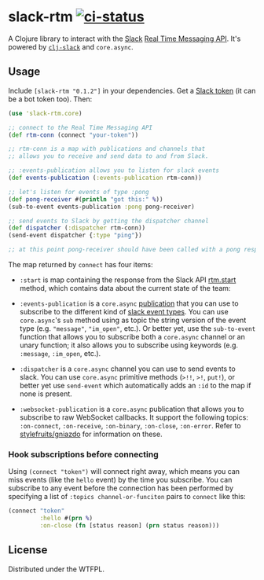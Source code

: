 # slack-rtm [![ci-status](https://travis-ci.org/casidiablo/slack-rtm.svg?branch=master)](https://travis-ci.org/casidiablo/slack-rtm)

A Clojure library to interact with the [Slack][1] [Real Time Messaging API][2].
It's powered by [`clj-slack`][3] and `core.async`.

## Usage

Include `[slack-rtm "0.1.2"]` in your dependencies. Get a
[Slack token][4] (it can be a bot token too).  Then:

```clojure
(use 'slack-rtm.core)

;; connect to the Real Time Messaging API
(def rtm-conn (connect "your-token"))

;; rtm-conn is a map with publications and channels that
;; allows you to receive and send data to and from Slack.

;; :events-publication allows you to listen for slack events
(def events-publication (:events-publication rtm-conn))

;; let's listen for events of type :pong
(def pong-receiver #(println "got this:" %))
(sub-to-event events-publication :pong pong-receiver)

;; send events to Slack by getting the dispatcher channel
(def dispatcher (:dispatcher rtm-conn))
(send-event dispatcher {:type "ping"})

;; at this point pong-receiver should have been called with a pong response

```

The map returned by `connect` has four items:

- `:start` is map containing the response from the Slack API
  [rtm.start](https://api.slack.com/methods/rtm.start)
  method, which contains data about the current state of the team:

- `:events-publication` is a `core.async` [publication][5] that you can
 use to subscribe to the different kind of [slack event types][6]. You
 can use `core.async`'s `sub` method using as topic the string version
 of the event type (e.g. `"message"`, `"im_open"`, etc.). Or better yet,
 use the `sub-to-event` function that allows you to subscribe both a
 `core.async` channel or an unary function; it also allows you to
 subscribe using keywords (e.g. `:message`, `:im_open`, etc.).

- `:dispatcher` is a `core.async` channel you can use to send events to
slack. You can use `core.async` primitive methods (`>!!`, `>!`, `put!`),
or better yet use `send-event` which automatically adds an `:id` to
the map if none is present.

- `:websocket-publication` is a `core.async` publication that allows
you to subscribe to raw WebSocket callbacks. It support the following
topics: `:on-connect`, `:on-receive`, `:on-binary`, `:on-close`, `:on-error`.
Refer to [stylefruits/gniazdo][7] for information on these.

### Hook subscriptions before connecting

Using `(connect "token")` will connect right away, which means you can
miss events (like the `hello` event) by the time you subscribe. You can
subscribe to any event before the connection has been performed by
specifying a list of `:topics channel-or-funciton` pairs to `connect`
like this:

```clojure
(connect "token"
         :hello #(prn %)
         :on-close (fn [status reason] (prn status reason)))
```

## License

Distributed under the WTFPL.


  [1]: http://slack.com
  [2]: https://api.slack.com/rtm
  [3]: https://github.com/julienXX/clj-slack
  [4]: https://api.slack.com/tokens
  [5]: https://clojure.github.io/core.async/#clojure.core.async/pub
  [6]: https://api.slack.com/events
  [7]: https://github.com/stylefruits/gniazdo
